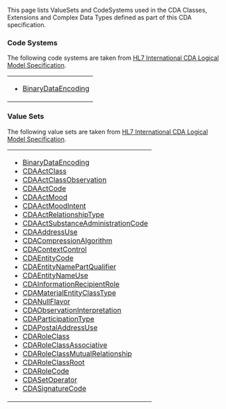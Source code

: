 
This page lists ValueSets and CodeSystems used in the CDA Classes, Extensions and Complex Data Types defined as part of this CDA specification. 

### Code Systems

The following code systems are taken from [HL7 International CDA Logical Model Specification](https://hl7.org/cda/stds/core/2.0.0-sd-snapshot1/).

<table class="cda-table">
    <tbody>
    <tr>
        <td>
            <ul>
                <li><a href="CodeSystem-BinaryDataEncoding.html">BinaryDataEncoding</a></li>
            </ul>
        </td>
    </tr>
    </tbody>
</table>



### Value Sets

The following value sets are taken from [HL7 International CDA Logical Model Specification](https://hl7.org/cda/stds/core/2.0.0-sd-snapshot1/).

<table class="cda-table">
    <tbody>
    <tr>
        <td>
            <ul>
                <li><a href="ValueSet-BinaryDataEncoding.html">BinaryDataEncoding</a></li>
                <li><a href="ValueSet-CDAActClass.html">CDAActClass</a></li>
                <li><a href="ValueSet-CDAActClassObservation.html">CDAActClassObservation</a></li>
                <li><a href="ValueSet-CDAActCode.html">CDAActCode</a></li>
                <li><a href="ValueSet-CDAActMood.html">CDAActMood</a></li>
                <li><a href="ValueSet-CDAActMoodIntent.html">CDAActMoodIntent</a></li>
                <li><a href="ValueSet-CDAActRelationshipType.html">CDAActRelationshipType</a></li>
                <li><a href="ValueSet-CDAActSubstanceAdministrationCode.html">CDAActSubstanceAdministrationCode</a></li>
                <li><a href="ValueSet-CDAAddressUse.html">CDAAddressUse</a></li>
                <li><a href="ValueSet-CDACompressionAlgorithm.html">CDACompressionAlgorithm</a></li>
                <li><a href="ValueSet-CDAContextControl.html">CDAContextControl</a></li>
                <li><a href="ValueSet-CDAEntityCode.html">CDAEntityCode</a></li>
                <li><a href="ValueSet-CDAEntityNamePartQualifier.html">CDAEntityNamePartQualifier</a></li>
                <li><a href="ValueSet-CDAEntityNameUse.html">CDAEntityNameUse</a></li>
                <li><a href="ValueSet-CDAInformationRecipientRole.html">CDAInformationRecipientRole</a></li>
                <li><a href="ValueSet-CDAMaterialEntityClassType.html">CDAMaterialEntityClassType</a></li>
                <li><a href="ValueSet-CDANullFlavor.html">CDANullFlavor</a></li>
                <li><a href="ValueSet-CDAObservationInterpretation.html">CDAObservationInterpretation</a></li>
                <li><a href="ValueSet-CDAParticipationType.html">CDAParticipationType</a></li>
                <li><a href="ValueSet-CDAPostalAddressUse.html">CDAPostalAddressUse</a></li>
                <li><a href="ValueSet-CDARoleClass.html">CDARoleClass</a></li>
                <li><a href="ValueSet-CDARoleClassAssociative.html">CDARoleClassAssociative</a></li>
                <li><a href="ValueSet-CDARoleClassMutualRelationship.html">CDARoleClassMutualRelationship</a></li>
                <li><a href="ValueSet-CDARoleClassRoot.html">CDARoleClassRoot</a></li>
                <li><a href="ValueSet-CDARoleCode.html">CDARoleCode</a></li>
                <li><a href="ValueSet-CDASetOperator.html">CDASetOperator</a></li>
                <li><a href="ValueSet-CDASignatureCode.html">CDASignatureCode</a></li>
            </ul>
        </td>
    </tr>
    </tbody>
</table>
